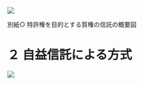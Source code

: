 ![](https://www.nta.go.jp/tmp/0df4ff90-f11b-4ae4-8489-548f60146f9e/images/37242b9cf3371f1c238e89f201fb67bfba8b38d266320e00fbacfd41cdbd03ee.jpg)

別紙○ 特許権を目的とする質権の信託の概要図

# ２ 自益信託による方式

![](https://www.nta.go.jp/tmp/0df4ff90-f11b-4ae4-8489-548f60146f9e/images/844a0302becc8a0c83048238fe3099a18ffb383de9052e427e64faac2c0631ec.jpg)